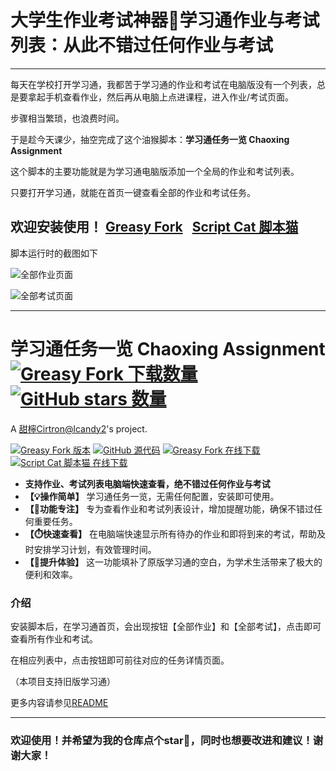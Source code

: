 # 大学生作业考试神器📝学习通作业与考试列表：从此不错过任何作业与考试

---

每天在学校打开学习通，我都苦于学习通的作业和考试在电脑版没有一个列表，总是要拿起手机查看作业，然后再从电脑上点进课程，进入作业/考试页面。

步骤相当繁琐，也浪费时间。

于是趁今天课少，抽空完成了这个油猴脚本：**学习通任务一览 Chaoxing Assignment**

这个脚本的主要功能就是为学习通电脑版添加一个全局的作业和考试列表。

只要打开学习通，就能在首页一键查看全部的作业和考试任务。

## **欢迎安装使用！ [Greasy Fork](https://greasyfork.org/scripts/495345/)&nbsp;&nbsp;&nbsp;[Script Cat 脚本猫](https://scriptcat.org/script-show-page/1845)**

脚本运行时的截图如下

![全部作业页面](https://scriptcat.org/api/v2/resource/image/MnLHlqm8TaL0qrIt)

![全部考试页面](https://scriptcat.org/api/v2/resource/image/TGCiI0m1BLycEqFI)

---

# 学习通任务一览 Chaoxing Assignment <a href="https://greasyfork.org/scripts/495345" title="前往 Greasy Fork 下载"><img alt="Greasy Fork 下载数量" src="https://img.shields.io/greasyfork/dt/495345?label=%E4%B8%8B%E8%BD%BD"></a> <a href="https://github.com/lcandy2/user.js" target="_blank"><img alt="GitHub stars 数量" src="https://img.shields.io/github/stars/lcandy2?label=%E5%96%9C%E6%AC%A2%E5%B0%B1star%E5%90%A7"></a>

A [甜檸Cirtron@lcandy2](https://github.com/lcandy2)'s project.

<a href="https://greasyfork.org/scripts/495345"><img alt="Greasy Fork 版本" src="https://img.shields.io/greasyfork/v/495345?label=%E7%89%88%E6%9C%AC&link=https%3A%2F%2Fgreasyfork.org%2Fscripts%2F495345"></a>&nbsp;<a href="https://github.com/lcandy2/user.js/tree/main/websites/chaoxing.com/chaoxing-assignment"><img alt="GitHub 源代码" src="https://img.shields.io/badge/%E6%BA%90%E4%BB%A3%E7%A0%81-GitHub-4078c0?logo=github&link=https%3A%2F%2Fgithub.com%2Flcandy2%2Fuser.js%2Ftree%2Fmain%2Fwebsites%2Fchaoxing.com%2Fchaoxing-assignment"></a>&nbsp;<a href="https://greasyfork.org/scripts/495345"><img alt="Greasy Fork 在线下载" src="https://img.shields.io/badge/%E5%9C%A8%E7%BA%BF%E4%B8%8B%E8%BD%BD-Greasy_Fork-rgb(153%2C0%2C0)?logo=greasyfork&link=https%3A%2F%2Fgreasyfork.org%2Fscripts%2F495345"></a>&nbsp;<a href="https://scriptcat.org/script-show-page/1845/"><img alt="Script Cat 脚本猫 在线下载" src="https://img.shields.io/badge/%E5%9C%A8%E7%BA%BF%E4%B8%8B%E8%BD%BD-Script_Cat_%E8%84%9A%E6%9C%AC%E7%8C%AB-4793d7?logo=gnuicecat&link=https%3A%2F%2Fscriptcat.org%2Fscript-show-page%2F1845%2F"></a>

- **支持作业、考试列表电脑端快速查看，绝不错过任何作业与考试**
- **【💡操作简单】** 学习通任务一览，无需任何配置，安装即可使用。
- **【📅功能专注】** 专为查看作业和考试列表设计，增加提醒功能，确保不错过任何重要任务。
- **【⏱️快速查看】** 在电脑端快速显示所有待办的作业和即将到来的考试，帮助及时安排学习计划，有效管理时间。
- **【🚀提升体验】** 这一功能填补了原版学习通的空白，为学术生活带来了极大的便利和效率。

### 介绍

安装脚本后，在学习通首页，会出现按钮【全部作业】和【全部考试】，点击即可查看所有作业和考试。

在相应列表中，点击按钮即可前往对应的任务详情页面。

（本项目支持旧版学习通）

更多内容请参见[README](https://github.com/lcandy2/user.js/blob/main/websites/chaoxing.com/chaoxing-assignment/README_zh.md)

---

### 欢迎使用！并希望为我的仓库点个star🌟，同时也想要改进和建议！谢谢大家！
